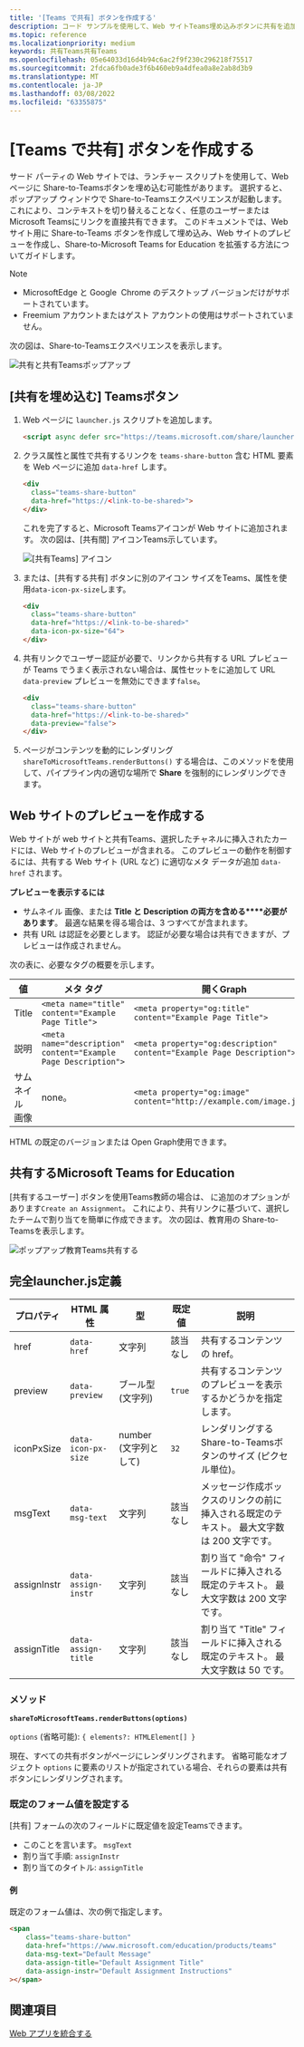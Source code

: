 ```yaml
---
title: '[Teams で共有] ボタンを作成する'
description: コード サンプルを使用して、Web サイトTeams埋め込みボタンに共有を追加する方法について学習します。
ms.topic: reference
ms.localizationpriority: medium
keywords: 共有Teams共有Teams
ms.openlocfilehash: 05e64033d16d4b94c6ac2f9f230c296218f75517
ms.sourcegitcommit: 2fdca6fb0ade3f6b460eb9a4dfea0a8e2ab8d3b9
ms.translationtype: MT
ms.contentlocale: ja-JP
ms.lasthandoff: 03/08/2022
ms.locfileid: "63355875"
---
```

# <a name="create-share-to-teams-button"></a>[Teams で共有] ボタンを作成する

サード パーティの Web サイトでは、ランチャー スクリプトを使用して、Web ページに Share-to-Teamsボタンを埋め込む可能性があります。 選択すると、ポップアップ ウィンドウで Share-to-Teamsエクスペリエンスが起動します。 これにより、コンテキストを切り替えることなく、任意のユーザーまたはMicrosoft Teamsにリンクを直接共有できます。 このドキュメントでは、Web サイト用に Share-to-Teams ボタンを作成して埋め込み、Web サイトのプレビューを作成し、Share-to-Microsoft Teams for Education を拡張する方法についてガイドします。

> [!NOTE]
> * MicrosoftEdge と Google&nbsp; Chrome のデスクトップ バージョンだけがサポートされています。
> * Freemium アカウントまたはゲスト アカウントの使用はサポートされていません。  

次の図は、Share-to-Teamsエクスペリエンスを表示します。

![共有と共有Teamsポップアップ](~/assets/images/share-to-teams-popup.png)

## <a name="embed-a-share-to-teams-button"></a>[共有を埋め込む] Teamsボタン

1. Web ページに `launcher.js` スクリプトを追加します。

    ```html
    <script async defer src="https://teams.microsoft.com/share/launcher.js"></script>
    ```

1. クラス属性と属性で共有するリンクを `teams-share-button` 含む HTML 要素を Web ページに追加 `data-href` します。

    ```html
    <div
      class="teams-share-button"
      data-href="https://<link-to-be-shared>">
    </div>
    ```

    これを完了すると、Microsoft Teamsアイコンが Web サイトに追加されます。 次の図は、[共有間] アイコンTeams示しています。

    ![[共有Teams] アイコン](~/assets/icons/share-to-teams-icon.png)

1. または、[共有する共有] ボタンに別のアイコン サイズをTeams、属性を使用`data-icon-px-size`します。

    ```html
    <div
      class="teams-share-button"
      data-href="https://<link-to-be-shared>"
      data-icon-px-size="64">
    </div>
    ```
1. 共有リンクでユーザー認証が必要で、リンクから共有する URL プレビューが Teams でうまく表示されない場合は、属性セットをに追加して URL `data-preview` プレビューを無効にできます`false`。

    ```html
    <div
      class="teams-share-button"
      data-href="https://<link-to-be-shared>"
      data-preview="false">
    </div>
    ```

1. ページがコンテンツを動的にレンダリング `shareToMicrosoftTeams.renderButtons()` する場合は、このメソッドを使用して、パイプライン内の適切な場所で **Share** を強制的にレンダリングできます。

## <a name="craft-your-website-preview"></a>Web サイトのプレビューを作成する

Web サイトが web サイトと共有Teams、選択したチャネルに挿入されたカードには、Web サイトのプレビューが含まれる。 このプレビューの動作を制御するには、共有する Web サイト (URL など) に適切なメタ データが追加 `data-href` されます。  

**プレビューを表示するには**

* サムネイル 画像、または **Title と** **Description の両方を含める****必要があります**。 最適な結果を得る場合は、3 つすべてが含まれます。
* 共有 URL は認証を必要とします。 認証が必要な場合は共有できますが、プレビューは作成されません。

次の表に、必要なタグの概要を示します。

|値|メタ タグ| 開くGraph|
|----|----|----|
|Title|`<meta name="title" content="Example Page Title">`|`<meta property="og:title" content="Example Page Title">`|
|説明|`<meta name="description" content="Example Page Description">`|`<meta property="og:description" content="Example Page Description">`|
|サムネイル 画像| none。 |`<meta property="og:image" content="http://example.com/image.jpg">`|

HTML の既定のバージョンまたは Open Graph使用できます。

## <a name="share-to-teams-for-education"></a>共有するMicrosoft Teams for Education

[共有するユーザー] ボタンを使用Teams教師の場合は、 に追加のオプションがあります`Create an Assignment`。 これにより、共有リンクに基づいて、選択したチームで割り当てを簡単に作成できます。 次の図は、教育用の Share-to-Teamsを表示します。 

![ポップアップ教育Teams共有する](~/assets/images/share-to-teams-popup-edu.png)

## <a name="full-launcherjs-definition"></a>完全launcher.js定義

| プロパティ | HTML 属性 | 型 | 既定値 | 説明 |
| -------------- | ---------------------- | --------------------- | ------- | ---------------------------------------------------------------------- |
| href | `data-href` | 文字列 | 該当なし | 共有するコンテンツの href。 |
| preview | `data-preview` | ブール型 (文字列) | `true` | 共有するコンテンツのプレビューを表示するかどうかを指定します。 |
| iconPxSize | `data-icon-px-size` | number (文字列として) | `32` | レンダリングする Share-to-Teamsボタンのサイズ (ピクセル単位)。 |
| msgText | `data-msg-text` | 文字列 | 該当なし | メッセージ作成ボックスのリンクの前に挿入される既定のテキスト。 最大文字数は 200 文字です。 |
| assignInstr | `data-assign-instr` | 文字列 | 該当なし | 割り当て "命令" フィールドに挿入される既定のテキスト。 最大文字数は 200 文字です。 |
| assignTitle | `data-assign-title` | 文字列 | 該当なし | 割り当て "Title" フィールドに挿入される既定のテキスト。 最大文字数は 50 です。 |

### <a name="methods"></a>メソッド

**`shareToMicrosoftTeams.renderButtons(options)`**

`options` (省略可能): `{ elements?: HTMLElement[] }`

現在、すべての共有ボタンがページにレンダリングされます。 省略可能なオブジェクト `options` に要素のリストが指定されている場合、それらの要素は共有ボタンにレンダリングされます。

### <a name="set-default-form-values"></a>既定のフォーム値を設定する

[共有] フォームの次のフィールドに既定値を設定Teamsできます。

* このことを言います。 `msgText`
* 割り当て手順: `assignInstr`
* 割り当てのタイトル: `assignTitle`

#### <a name="example"></a>例

 既定のフォーム値は、次の例で指定します。

```html
<span
    class="teams-share-button"
    data-href="https://www.microsoft.com/education/products/teams"
    data-msg-text="Default Message"
    data-assign-title="Default Assignment Title"
    data-assign-instr="Default Assignment Instructions"
></span>
```

## <a name="see-also"></a>関連項目

[Web アプリを統合する](~/samples/integrate-web-apps-overview.md)
